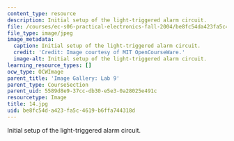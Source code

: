 ```yaml
---
content_type: resource
description: Initial setup of the light-triggered alarm circuit.
file: /courses/ec-s06-practical-electronics-fall-2004/be8fc54da423fa5c4619b6ffa744318d_14.jpg
file_type: image/jpeg
image_metadata:
  caption: Initial setup of the light-triggered alarm circuit.
  credit: 'Credit: Image courtesy of MIT OpenCourseWare.'
  image-alt: Initial setup of the light-triggered alarm circuit.
learning_resource_types: []
ocw_type: OCWImage
parent_title: 'Image Gallery: Lab 9'
parent_type: CourseSection
parent_uid: 5589d8e9-37cc-db30-e5e3-0a28025e491c
resourcetype: Image
title: 14.jpg
uid: be8fc54d-a423-fa5c-4619-b6ffa744318d
---
```

Initial setup of the light-triggered alarm circuit.


